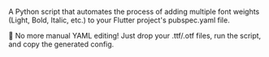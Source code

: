 A Python script that automates the process of adding multiple font weights (Light, Bold, Italic, etc.) to your Flutter project's pubspec.yaml file.

🚀 No more manual YAML editing! Just drop your .ttf/.otf files, run the script, and copy the generated config.
